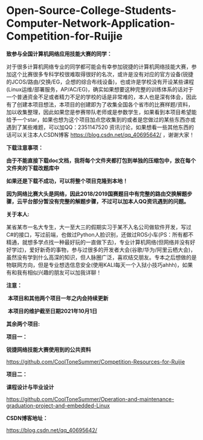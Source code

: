 # Open-Source-College-Students-Computer-Network-Application-Competition-for-Ruijie

**致参与全国计算机网络应用技能大赛的同学：**

​	对于很多计算机网络专业的同学都可能会有幸参加锐捷的计算机网络技能大赛，参加这个比赛很多专科学校很难取得很好的名次，或许是没有对应的官方设备(锐捷的JCOS/路由/交换/EG，企想的综合布线设备)，也或许是学校没有开设某些课程(Linux运维/部署服务，AP/AC/EG)，确实如果想要这种完整的训练体系的话对于一个普通资金不足或者精力不足的学校的话是非常难的，本人也是深有体会，因此有了创建本项目想法，本项目的创建即为了收集全国各个省市的比赛样题/资料，加以收集整理，因此如果您是参赛带队老师或是参数学生，如果看到本项目希望能给予一个star，如果也想为这个项目加点您收集到的或者是您做过的某些东西亦或遇到了某些难题，可以加QQ：2351147520 资讯讨论，如果想看一些其他东西的话可以关注本人CSDN博客 https://blog.csdn.net/qq_40695642/ ，谢谢大家！

**下载注意事项：**

**由于不能直接下载doc文档，我将每个文件夹都打包到单独的压缩包中，放在每个文件夹的下载改题库中**

**如果还是下载不成功，可以将整个项目克隆到本地！**

**因为网络比赛大头是网络，因此2018/2019国赛题目中有完整的路由交换解题步骤，云平台部分暂没有完整的解题步骤，不过可以加本人QQ资讯遇到的问题。**

**关于本人:**

​	某省某市一名大专生，大一至大三的假期实习于某不入名公司做软件开发，写过C#的接口，写过前端，也做过Python人脸识别，还做过ROS小车(PS：所有都不精通，就想多学点找一种最好玩的一直做下去)，专业计算机网络(但网络并没有好好学过)，爱好新奇的事物，参与过很多的开发者大会(谷歌/华为/阿里云栖大会)，虽然没有学到什么高深的知识，但人脉圈广泛，喜欢结交朋友。专本之后想做的是物联网方向，但是专业想选信息安全(使用KALI每天一个入狱小技巧ahhh)，如果有和我有相似兴趣的朋友可以加我详聊！

**注意：**

​	**本项目和其他两个项目一年之内会持续更新**

​	**本项目的维护截至日期2021年10月1日**

**其余两个项目:**

**项目一：**

**锐捷网络技能大赛使用到的公共资料**

https://github.com/CoolToneSummer/Competition-Resources-for-Ruijie

**项目二：**

**课程设计与毕业设计**

https://github.com/CoolToneSummer/Operation-and-maintenance-graduation-project-and-embedded-Linux

**CSDN博客地址：**

https://blog.csdn.net/qq_40695642/

